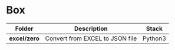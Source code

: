 # Box

|     Folder     |           Description           |  Stack  |
| -------------- | ------------------------------- | ------- |
| **excel/zero** | Convert from EXCEL to JSON file | Python3 |
